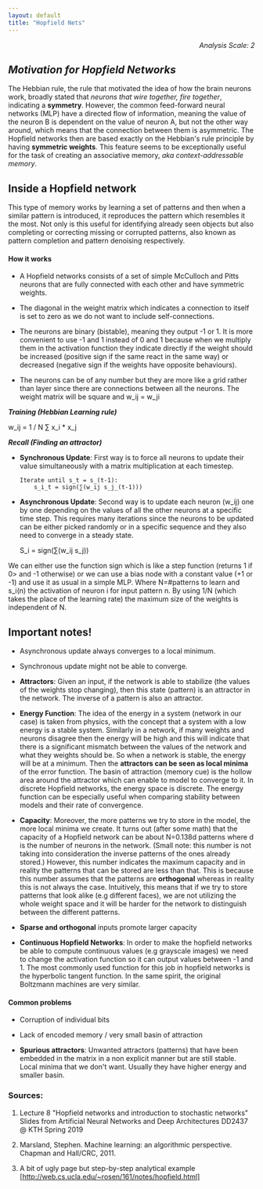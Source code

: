 ```yaml
---
layout: default
title: "Hopfield Nets"
---
```


<div style="text-align: right"> <i> Analysis Scale: 2 </i> </div>

## _Motivation for Hopfield Networks_

The Hebbian rule, the rule that motivated the idea of how the brain neurons work, broadly stated that *neurons that wire together, fire together*, indicating a **symmetry**. However, the common feed-forward neural networks (MLP) have a directed flow of information, meaning the value of the neuron B is dependent on the value of neuron A, but not the other way around, which means that the connection between them is asymmetric. The Hopfield networks then are based exactly on the Hebbian's rule principle by having **symmetric weights**. This feature seems to be exceptionally useful for the task of creating an associative memory, *aka context-addressable memory*. 

## Inside a Hopfield network

This type of memory works by learning a set of patterns and then when a similar pattern is introduced, it reproduces the pattern which resembles it the most. Not only is this useful for identifying already seen objects but also completing or correcting missing or corrupted patterns, also known as pattern completion and pattern denoising respectively.

#### How it works

- A Hopfield networks consists of a set of simple McCulloch and Pitts neurons that are fully connected with each other and have symmetric weights. 

- The diagonal in the weight matrix which indicates a connection to itself is set to zero as we do not want to include self-connections. 

- The neurons are binary (bistable), meaning they output -1 or 1. It is more convenient to use -1 and 1 instead of 0 and 1 because when we multiply them in the activation function they indicate directly if the weight should be increased (positive sign if the same react in the same way) or decreased (negative sign if the weights have opposite behaviours).

- The neurons can be of any number but they are more like a grid rather than layer since there are connections between all the neurons. The weight matrix will be square and w_ij = w_ji


***Training (Hebbian Learning rule)***

w_ij = 1 / N ∑ x_i * x_j

***Recall (Finding an attractor)***

* **Synchronous Update**: First way is to force all neurons to update their value simultaneously with a matrix multiplication at each timestep. 
    ```
    Iterate until s_t = s_(t-1):
        s_i_t = sign(∑(w_ij s_j_(t-1)))
    ```
    
* **Asynchronous Update**: Second way is to update each neuron (w_ij) one by one depending on the values of all the other neurons at a specific time step. This requires many iterations since the neurons to be updated can be either picked randomly or in a specific sequence and they also need to converge in a steady state.

    S_i = sign(∑(w_ij s_j))

We can either use the function sign which is like a step function (returns 1 if 0> and -1 otherwise) or we can use a bias node with a constant value (+1 or -1) and use it as usual in a simple MLP.
Where N=#patterns to learn and s_i(n) the activation of neuron i for input pattern n. By using 1/N (which takes the place of the learning rate) the maximum size of the weights is independent of N.


## Important notes!

- Asynchronous update always converges to a local minimum.

- Synchronous update might not be able to converge.

- **Attractors**: Given an input, if the network is able to stabilize (the values of the weights stop changing), then this state (pattern) is an attractor in the network. The inverse of a pattern is also an attractor.

- **Energy Function**: The idea of the energy in a system (network in our case) is taken from physics, with the concept that a system with a low energy is a stable system. Similarly in a network, if many weights and neurons disagree then the energy will be high and this will indicate that there is a significant mismatch between the values of the network and what they weights should be. So when a network is stable, the energy will be at a minimum. Then the **attractors can be seen as local minima** of the error function. The basin of attraction (memory cue) is the hollow area around the attractor which can enable to model to converge to it. In discrete Hopfield networks, the energy space is discrete. The energy function can be especially useful when comparing stability between models and their rate of convergence.

- **Capacity**:  Moreover, the more patterns we try to store in the model, the more local minima we create. It turns out (after some math) that the capacity of a Hopfield network can be about N=0.138d patterns where d is the number of neurons in the network. (Small note: this number is not taking into consideration the inverse patterns of the ones already stored.) However, this number indicates the maximum capacity and in reality the patterns that can be stored are less than that. This is because this number assumes that the patterns are **orthogonal** whereas in reality this is not always the case. Intuitively, this means that if we try to store patterns that look alike (e.g different faces), we are not utilizing the whole weight space and it will be harder for the network to distinguish between the different patterns.

- **Sparse and orthogonal** inputs promote larger capacity

- **Continuous Hopfield Networks**: In order to make the hopfield networks be able to compute continuous values (e.g grayscale images) we need to change the activation function so it can output values between -1 and 1. The most commonly used function for this job in hopfield networks is the hyperbolic tangent function. In the same spirit, the original Boltzmann machines are very similar.

#### Common problems

- Corruption of individual bits

- Lack of encoded memory / very small basin of attraction

- **Spurious attractors**: Unwanted attractors (patterns) that have been embedded in the matrix in a non explicit manner but are still stable. Local minima that we don't want. Usually they have higher energy and smaller basin.


### Sources:

1. Lecture 8 "Hopfield networks and introduction to stochastic networks" Slides from Artificial Neural Networks and Deep Architectures DD2437 @ KTH Spring 2019

2. Marsland, Stephen. Machine learning: an algorithmic perspective. Chapman and Hall/CRC, 2011.

3. A bit of ugly page but step-by-step analytical example [http://web.cs.ucla.edu/~rosen/161/notes/hopfield.html]